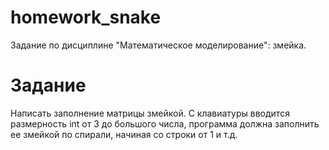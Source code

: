 # homework_snake
Задание по дисциплине "Математическое моделирование": змейка.
# Задание
Написать заполнение матрицы змейкой. С клавиатуры вводится размерность int от 3 до большого числа, программа должна заполнить ее змейкой по спирали, начиная со строки от 1 и т.д.
